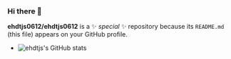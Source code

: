 ### Hi there 👋

**ehdtjs0612/ehdtjs0612** is a ✨ _special_ ✨ repository because its `README.md` (this file) appears on your GitHub profile.

- ![ehdtjs's GitHub stats](https://github-readme-stats.vercel.app/api?username=ehdtjs0612&show_icons=true&theme=radical)
